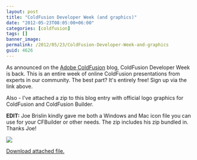 ```yaml
---
layout: post
title: "ColdFusion Developer Week (and graphics)"
date: "2012-05-23T08:05:00+06:00"
categories: [coldfusion]
tags: []
banner_image: 
permalink: /2012/05/23/ColdFusion-Developer-Week-and-graphics
guid: 4626
---
```


As announced on the <a href="http://blogs.coldfusion.com/post.cfm/coldfusion-developer-week-is-back-4th-and-8th-june-2012">Adobe ColdFusion</a> blog, ColdFusion Developer Week is back. This is an entire week of online ColdFusion presentations from experts in our community. The best part? It's entirely free! Sign up via the link above. 

Also - I've attached a zip to this blog entry with official logo graphics for ColdFusion and ColdFusion Builder. 

<b>EDIT:</b> Joe Brislin kindly gave me both a Windows and Mac icon file you can use for your CFBuilder or other needs. The zip includes his zip bundled in. Thanks Joe!

<img src="https://static.raymondcamden.com/images/cf_app_512.png" /><p><a href='enclosures/C{% raw %}%3A%{% endraw %}5Chosts{% raw %}%5C2012%{% endraw %}2Eraymondcamden{% raw %}%2Ecom%{% endraw %}5Cenclosures{% raw %}%2Fcfresources1%{% endraw %}2Ezip'>Download attached file.</a></p>